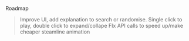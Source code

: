 Roadmap

> Improve UI, add explanation to search or randomise.
> Single click to play, double click to expand/collape
> FIx API calls to speed up/make cheaper
> steamline animation